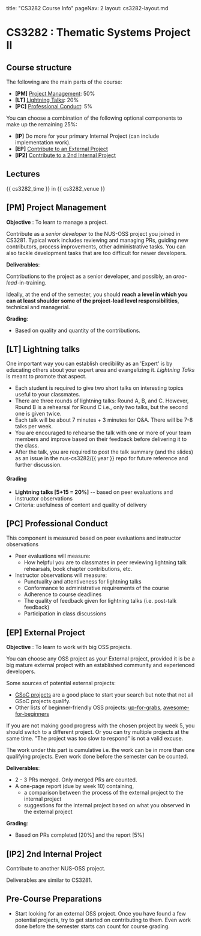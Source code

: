 <frontmatter>
title: "CS3282 Course Info"
pageNav: 2
layout: cs3282-layout.md
</frontmatter>

# CS3282 : Thematic Systems Project II

## Course structure
The following are the main parts of the course:
* **[PM]** [Project Management](#pm-project-management): 50%
* **[LT]** [Lightning Talks](#lt-lightning-talks): 20%
* **[PC]** [Professional Conduct](#pc-professional-conduct): 5%

You can choose a combination of the following optional components to make up the remaining 25%:
* **[IP]** Do more for your primary Internal Project (can include implementation work).
* **[EP]** [Contribute to an External Project](#ep-external-project)
* **[IP2]** [Contribute to a 2nd Internal Project](#ip2-2nd-internal-project)

## Lectures

{{ cs3282_time }} in {{ cs3282_venue }}


## [PM] Project Management

**Objective** : To learn to manage a project.

Contribute as a _senior developer_ to the NUS-OSS project you joined in CS3281. Typical work includes reviewing and managing PRs, guiding new contributors, process improvements, other administrative tasks. You can also tackle development tasks that are too difficult for newer developers.

**Deliverables**:

Contributions to the project as a senior developer, and possibly, an _area-lead_-in-training.

<box type="tip" seamless>

Ideally, at the end of the semester, you should **reach a level in which you can at least shoulder some of the project-lead level responsibilities**, technical and managerial.
</box>

**Grading**:

* Based on quality and quantity of the contributions.

## [LT] Lightning talks

One important way you can establish credibility as an 'Expert' is by educating others about your expert area and evangelizing it. _Lightning Talks_ is meant to promote that aspect.

* Each student is required to give two short talks on interesting topics useful to your classmates.
* There are three rounds of lightning talks: Round A, B, and C. However, Round B is a rehearsal for Round C i.e., only two talks, but the second one is given twice.
* Each talk will be about 7 minutes + 3 minutes for Q&A. There will be 7-8 talks per week.
* You are encouraged to rehearse the talk with one or more of your team members and improve based on their feedback before delivering it to the class.
* After the talk, you are required to post the talk summary (and the slides) as an issue in the nus-cs3282/{{ year }} repo for future reference and further discussion.

#### Grading

* **Lightning talks [5+15 = 20%]**  -- based on peer evaluations and instructor observations
* Criteria: usefulness of content and quality of delivery


## [PC] Professional Conduct

This component is measured based on peer evaluations and instructor observations

* Peer evaluations will measure:
  * How helpful you are to classmates in peer reviewing lightning talk rehearsals, book chapter contributions, etc.
* Instructor observations will measure:
  * Punctuality and attentiveness for lightning talks
  * Conformance to administrative requirements of the course
  * Adherence to course deadlines
  * The quality of feedback given for lightning talks (i.e. post-talk feedback)
  * Participation in class discussions


## [EP] External Project

**Objective** : To learn to work with big OSS projects.

You can choose any OSS project as your External project, provided it is be a big mature external project with an established community and experienced developers.

Some sources of potential external projects:
* [GSoC projects](https://summerofcode.withgoogle.com/archive/2023/organizations/) are a good place to start your search but note that not all GSoC projects qualify.
* Other lists of beginner-friendly OSS projects: [up-for-grabs](http://up-for-grabs.net), [awesome-for-beginners](https://github.com/MunGell/awesome-for-beginners)

If you are not making good progress with the chosen project by week 5, you should switch to a different project.
Or you can try multiple projects at the same time. "The project was too slow to respond" is not a valid excuse.

The work under this part is cumulative i.e. the work can be in more than one qualifying projects. Even work done before the semester can be counted.


**Deliverables**:

* 2 - 3 PRs merged. Only merged PRs are counted.
* A one-page report (due by week 10) containing,
  * a comparison between the process of the external project to the <tooltip content="the project you worked in CS3281">internal project</tooltip>
  * suggestions for the internal project based on what you observed in the external project

**Grading**:

* Based on PRs completed [20%]  and the report [5%]


## [IP2] 2nd Internal Project

Contribute to another NUS-OSS project.

Deliverables are similar to CS3281.


## Pre-Course Preparations
* Start looking for an external OSS project. Once you have found a few potential projects, try to get started on contributing to them. Even work done before the semester starts can count for course grading.


